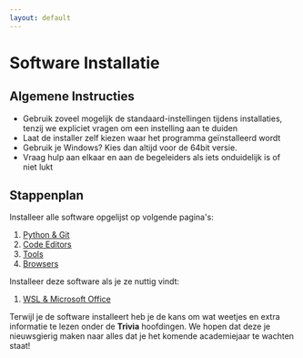 ```yaml
---
layout: default
---
```


# Software Installatie

## Algemene Instructies

* Gebruik zoveel mogelijk de standaard-instellingen tijdens installaties, tenzij we expliciet vragen om een instelling aan te duiden
* Laat de installer zelf kiezen waar het programma geïnstalleerd wordt
* Gebruik je Windows? Kies dan altijd voor de 64bit versie.
* Vraag hulp aan elkaar en aan de begeleiders als iets onduidelijk is of niet lukt

## Stappenplan

Installeer alle software opgelijst op volgende pagina's:

1. [Python & Git](./programming/index.md)
1. [Code Editors](./code_editors/index.md)
1. [Tools](./tools/index.md)
1. [Browsers](./browsers/index.md)

Installeer deze software als je ze nuttig vindt:

1. [WSL & Microsoft Office](./extra/index.md)

Terwijl je de software installeert heb je de kans om wat weetjes en extra informatie te lezen onder de **Trivia** hoofdingen. We hopen dat deze je nieuwsgierig maken naar alles dat je het komende academiejaar te wachten staat!
